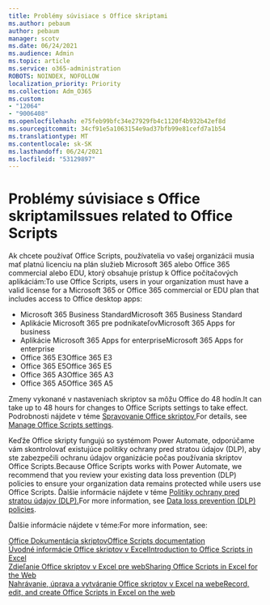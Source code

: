 ```yaml
---
title: Problémy súvisiace s Office skriptami
ms.author: pebaum
author: pebaum
manager: scotv
ms.date: 06/24/2021
ms.audience: Admin
ms.topic: article
ms.service: o365-administration
ROBOTS: NOINDEX, NOFOLLOW
localization_priority: Priority
ms.collection: Adm_O365
ms.custom:
- "12064"
- "9006408"
ms.openlocfilehash: e75feb99bfc34e27929fb4c1120f4b932b42ef8d
ms.sourcegitcommit: 34cf91e5a1063154e9ad37bfb99e81cefd7a1b54
ms.translationtype: MT
ms.contentlocale: sk-SK
ms.lasthandoff: 06/24/2021
ms.locfileid: "53129897"
---
```

# <a name="issues-related-to-office-scripts"></a><span data-ttu-id="18ff0-102">Problémy súvisiace s Office skriptami</span><span class="sxs-lookup"><span data-stu-id="18ff0-102">Issues related to Office Scripts</span></span>

<span data-ttu-id="18ff0-103">Ak chcete používať Office Scripts, používatelia vo vašej organizácii musia mať platnú licenciu na plán služieb Microsoft 365 alebo Office 365 commercial alebo EDU, ktorý obsahuje prístup k Office počítačových aplikáciám:</span><span class="sxs-lookup"><span data-stu-id="18ff0-103">To use Office Scripts, users in your organization must have a valid license for a Microsoft 365 or Office 365 commercial or EDU plan that includes access to Office desktop apps:</span></span>

- <span data-ttu-id="18ff0-104">Microsoft 365 Business Standard</span><span class="sxs-lookup"><span data-stu-id="18ff0-104">Microsoft 365 Business Standard</span></span>
- <span data-ttu-id="18ff0-105">Aplikácie Microsoft 365 pre podnikateľov</span><span class="sxs-lookup"><span data-stu-id="18ff0-105">Microsoft 365 Apps for business</span></span>
- <span data-ttu-id="18ff0-106">Aplikácie Microsoft 365 Apps for enterprise</span><span class="sxs-lookup"><span data-stu-id="18ff0-106">Microsoft 365 Apps for enterprise</span></span>
- <span data-ttu-id="18ff0-107">Office 365 E3</span><span class="sxs-lookup"><span data-stu-id="18ff0-107">Office 365 E3</span></span>
- <span data-ttu-id="18ff0-108">Office 365 E5</span><span class="sxs-lookup"><span data-stu-id="18ff0-108">Office 365 E5</span></span>
- <span data-ttu-id="18ff0-109">Office 365 A3</span><span class="sxs-lookup"><span data-stu-id="18ff0-109">Office 365 A3</span></span>
- <span data-ttu-id="18ff0-110">Office 365 A5</span><span class="sxs-lookup"><span data-stu-id="18ff0-110">Office 365 A5</span></span>

<span data-ttu-id="18ff0-111">Zmeny vykonané v nastaveniach skriptov sa môžu Office do 48 hodín.</span><span class="sxs-lookup"><span data-stu-id="18ff0-111">It can take up to 48 hours for changes to Office Scripts settings to take effect.</span></span> <span data-ttu-id="18ff0-112">Podrobnosti nájdete v téme [Spravovanie Office skriptov.](/microsoft-365/admin/manage/manage-office-scripts-settings)</span><span class="sxs-lookup"><span data-stu-id="18ff0-112">For details, see [Manage Office Scripts settings](/microsoft-365/admin/manage/manage-office-scripts-settings).</span></span>

<span data-ttu-id="18ff0-113">Keďže Office skripty fungujú so systémom Power Automate, odporúčame vám skontrolovať existujúce politiky ochrany pred stratou údajov (DLP), aby ste zabezpečili ochranu údajov organizácie počas používania skriptov Office Scripts.</span><span class="sxs-lookup"><span data-stu-id="18ff0-113">Because Office Scripts works with Power Automate, we recommend that you review your existing data loss prevention (DLP) policies to ensure your organization data remains protected while users use ‎Office Scripts‎.</span></span> <span data-ttu-id="18ff0-114">Ďalšie informácie nájdete v téme [Politiky ochrany pred stratou údajov (DLP).](/power-automate/prevent-data-loss)</span><span class="sxs-lookup"><span data-stu-id="18ff0-114">For more information, see [Data loss prevention (DLP) policies](/power-automate/prevent-data-loss).</span></span>

<span data-ttu-id="18ff0-115">Ďalšie informácie nájdete v téme:</span><span class="sxs-lookup"><span data-stu-id="18ff0-115">For more information, see:</span></span>

[<span data-ttu-id="18ff0-116">Office Dokumentácia skriptov</span><span class="sxs-lookup"><span data-stu-id="18ff0-116">Office Scripts documentation</span></span>](/office/dev/scripts/)<br/>
[<span data-ttu-id="18ff0-117">Úvodné informácie Office skriptov v Excel</span><span class="sxs-lookup"><span data-stu-id="18ff0-117">Introduction to Office Scripts in Excel</span></span>](https://support.microsoft.com/office/introduction-to-office-scripts-in-excel-9fbe283d-adb8-4f13-a75b-a81c6baf163a)<br/>
[<span data-ttu-id="18ff0-118">Zdieľanie Office skriptov v Excel pre web</span><span class="sxs-lookup"><span data-stu-id="18ff0-118">Sharing Office Scripts in Excel for the Web</span></span>](https://support.microsoft.com/office/sharing-office-scripts-in-excel-for-the-web-226eddbc-3a44-4540-acfe-fccda3d1122b)<br/>
[<span data-ttu-id="18ff0-119">Nahrávanie, úprava a vytváranie Office skriptov v Excel na webe</span><span class="sxs-lookup"><span data-stu-id="18ff0-119">Record, edit, and create Office Scripts in Excel on the web</span></span>](/office/dev/scripts/tutorials/excel-tutorial)